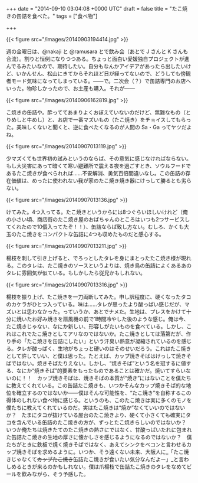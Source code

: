 
+++
date = "2014-09-10 03:04:08 +0000 UTC"
draft = false
title = "たこ焼きの缶詰を食べた。"
tags = ["食べ物"]

+++


{{< figure src="/images/20140903194414.jpg"  >}}

週の金曜日は、@nakaji と @ramusara とで飲み会（あとで J さんと K さんも合流）。割りと恒例になりつつある。ちょっと面白い愛媛独自プロジェクトが進んでるみたいなので、期待したい。自分もなんかアイデアがあったら出したいけど、いかんせん、松山にきてからそれほど日が経ってないので、どうしても傍観者モード気味になってしまっている。――で。二次会（？）で缶詰専門のお店へいった。物珍しかったので、お土産も購入。それが――

{{< figure src="/images/20140906162819.jpg"  >}}

こ焼きの缶詰や。酔っててあまりよくおぼえていないのだけど、無難なもの（とりめしと牛めし）と、お店で一番マズいもの（たこ焼き）をチョイスしてもらった。美味しくないと聞くと、逆に食べたくなるのが人間の Sa・Ga ってヤツだよね。

{{< figure src="/images/20140907013119.jpg"  >}}

少マズくても世界初の試みというのならば、その意気に感じなければならない。もし大災害にあって暗くて寒い避難所で震える夜を過ごすとき、ソウルフードであるたこ焼きが食べられれば……不安解消、勇気百倍間違いなし。この缶詰の存在価値は、めったに使われない我が家のたこ焼き焼き器にけっして勝るとも劣らない。

{{< figure src="/images/20140907013136.jpg"  >}}

けてみた。4つ入ってる。たこ焼きというからには8つぐらいほしいけれど（俺の小さい頃、商店街のたこ焼き屋のおばちゃんのところはいつも2つサービスしてくれたので10個入ってたぞ！！）、缶詰ならば致し方ない。むしろ、かくも大玉のたこ焼きをコンパクトな缶詰に4つも収めたものだと感心する。

{{< figure src="/images/20140907013211.jpg"  >}}

楊枝を刺して引き上げると、でろっとしたタレを身にまとったたこ焼き様が現れる。このタレは、たこ焼きのソースというよりは、焼き鳥の缶詰によくあるあのタレに雰囲気が似ている。もしかしたら従兄かもしれない。

{{< figure src="/images/20140907013316.jpg"  >}}

楊枝を振り上げ、たこ焼きを一刀両断してみた。申し訳程度に、硬くなったタコのカケラがひとつ入っている。味は……タレが思ったより酸っぱい感じだが、マズいとは思わなかった。っていうか、あとでナメた。生地は、プレスをかけて十分に焼いたお好み焼きを扇風機の前で1時間冷やした後のような感じ。俺は今、たこ焼きじゃない、なにか新しい、形容しがたいものを食べている。しかし、これはこれでたこ焼きとしてアリなのではないか。たこ焼きとしては落第だが、作り手の「たこ焼きを缶詰にしたい」という汗臭い熱意が凝縮されているのを感じる。タレが酸っぱく、生地がちょっと硬いのはそのせいだろう。これはたこ焼きとして許していい、と僕は思った。たとえば、カップ焼きそばはけっして焼きそばではない。焼きそばたりえない。しかし、“焼きそば”という名を冠するに値する、なにか“焼きそば”的要素をもったものであることは確かだ。焼いてすらいないのに！！　カップ焼きそばは、焼きそばの本質が“焼き”にはないことを僕たちに教えてくれている。この缶詰たこ焼きも、いつかそんなカップ焼きそば的な地位を確立するのではないか――僕はそんな可能性を、“たこ焼き”を自称するこの得体のしれない食べ物に感じる。というのも、このたこ焼きは実に多くのモノを僕たちに教えてくれているのだ。実はたこ焼きは“焼か”なくていいのではないか？　たまにタコが抜けている屋台のたこ焼きより、硬くて小さくても確実にタコを含んでいる缶詰のたこ焼きの方が、ずっとたこ焼きらしいのではないか？　いつか俺たちは焼きたてのたこ焼きの熱さにではなく、甘酸っぱいたれに包まれた缶詰たこ焼きの生地の厚さに懐かしさを感じるようになるのではないか？　僕たちがときに鉄板で焼く焼きそばではなく、あえてシンクをベコンと言わせるカップ焼きそばを求めるように。いつか、そう遠くない未来、大阪人に_「たこ焼きじゃなくて<del>カップたこ焼き</del>缶詰たこ焼きが食いたい気分なんだよー」_と言わしめるときが来るのかもしれない。僕は爪楊枝で缶詰たこ焼きのタレをなめてビールを飲みながら、そう予感した。


